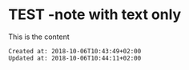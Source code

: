 # TEST -note with text only
This is the content

    Created at: 2018-10-06T10:43:49+02:00
    Updated at: 2018-10-06T10:44:11+02:00


